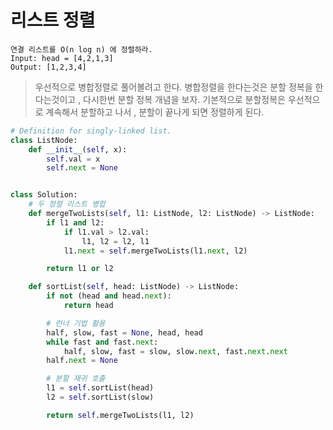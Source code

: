 # 리스트 정렬

```
연결 리스트를 O(n log n) 에 정렬하라.
Input: head = [4,2,1,3]
Output: [1,2,3,4]
```

> 우선적으로 병합정렬로 풀어볼려고 한다.
> 병합정렬을 한다는것은 분할 정복을 한다는것이고 , 다시한번 분할 정복 개념을 보자.
> 기본적으로 분할정복은 우선적으로 계속해서 분할하고 나서 , 분할이 끝나게 되면 정렬하게 된다.

```python
# Definition for singly-linked list.
class ListNode:
    def __init__(self, x):
        self.val = x
        self.next = None


class Solution:
    # 두 정렬 리스트 병합
    def mergeTwoLists(self, l1: ListNode, l2: ListNode) -> ListNode:
        if l1 and l2:
            if l1.val > l2.val:
                l1, l2 = l2, l1
            l1.next = self.mergeTwoLists(l1.next, l2)

        return l1 or l2

    def sortList(self, head: ListNode) -> ListNode:
        if not (head and head.next):
            return head

        # 런너 기법 활용
        half, slow, fast = None, head, head
        while fast and fast.next:
            half, slow, fast = slow, slow.next, fast.next.next
        half.next = None

        # 분할 재귀 호출
        l1 = self.sortList(head)
        l2 = self.sortList(slow)

        return self.mergeTwoLists(l1, l2)
```

